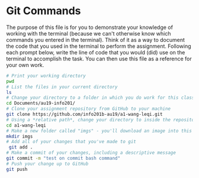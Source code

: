 # Git Commands
The purpose of this file is for you to demonstrate your knowledge of working with the terminal (because we can't otherwise know which commands you entered in the terminal). Think of it as a way to document the code that you used in the terminal to perform the assignment. Following each prompt below, write the line of code that you would (did) use on the terminal to accomplish the task. You can then use this file as a reference for your own work.

```bash
# Print your working directory
pwd 
# List the files in your current directory
ls
# Change your directory to a folder in which you do work for this class
cd Documents/au19-info201/
# Clone your assignment repository from GitHub to your machine
git clone https://github.com/info201b-au19/a1-wang-leqi.git
# Using a *relative path*, change your directory to inside the repository you just cloned
cd a1-wang-leqi
# Make a new folder called "imgs" - you'll download an image into this folder
mkdir imgs
# Add all of your changes that you've made to git
 git add .
# Make a commit of your changes, including a descriptive message
git commit -m "test on commit bash command"
# Push your change up to GitHub
git push
```
